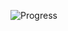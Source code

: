 ![Progress](https://docs.google.com/spreadsheets/d/e/2PACX-1vTl95tlEsd-w5iCrB-MDHPMVuYr8Mg6cI50GngY5WGDgbBPCyUAPbPOzwD2oU_GyLHWnQcBPNIpdvX_/pubchart?oid=920725781&format=interactive)